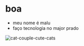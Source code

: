 # boa

- meu nome é malu 
- faço tecnologia no major prado

![cat-couple-cute-cats](https://github.com/marilumalu/marimalu/assets/169088943/fc336c06-35ab-4425-a008-922d147b7d55)
